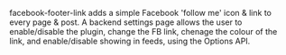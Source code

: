 facebook-footer-link adds a simple Facebook 'follow me' icon & link to every page & post. A backend settings page allows the user to enable/disable the plugin, change the FB link, chenage the colour of the link, and enable/disable showing in feeds, using the Options API. 

